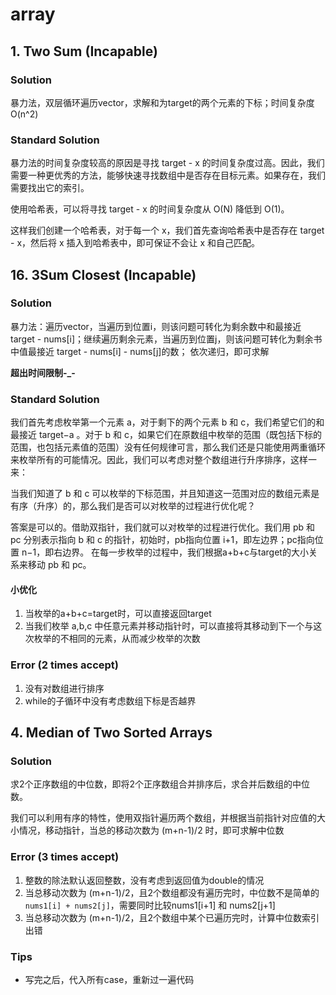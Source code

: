 # array

## 1. Two Sum (Incapable)
### Solution
暴力法，双层循环遍历vector，求解和为target的两个元素的下标；时间复杂度O(n^2)

### Standard Solution
暴力法的时间复杂度较高的原因是寻找 target - x 的时间复杂度过高。因此，我们需要一种更优秀的方法，能够快速寻找数组中是否存在目标元素。如果存在，我们需要找出它的索引。

使用哈希表，可以将寻找 target - x 的时间复杂度从 O(N) 降低到 O(1)。

这样我们创建一个哈希表，对于每一个 x，我们首先查询哈希表中是否存在 target - x，然后将 x 插入到哈希表中，即可保证不会让 x 和自己匹配。


## 16. 3Sum Closest (Incapable)
### Solution
暴力法：遍历vector，当遍历到位置i，则该问题可转化为剩余数中和最接近 target - nums[i]；继续遍历剩余元素，当遍历到位置j，则该问题可转化为剩余书中值最接近 target - nums[i] - nums[j]的数；
依次递归，即可求解

**超出时间限制-_-**

### Standard Solution
我们首先考虑枚举第一个元素 a，对于剩下的两个元素 b 和 c，我们希望它们的和最接近 target−a 。对于 b 和 c，如果它们在原数组中枚举的范围（既包括下标的范围，也包括元素值的范围）没有任何规律可言，那么我们还是只能使用两重循环来枚举所有的可能情况。因此，我们可以考虑对整个数组进行升序排序，这样一来：

当我们知道了 b 和 c 可以枚举的下标范围，并且知道这一范围对应的数组元素是有序（升序）的，那么我们是否可以对枚举的过程进行优化呢？

答案是可以的。借助双指针，我们就可以对枚举的过程进行优化。我们用 pb 和 pc 分别表示指向 b 和 c 的指针，初始时，pb指向位置 i+1，即左边界；pc指向位置 n−1，即右边界。
在每一步枚举的过程中，我们根据a+b+c与target的大小关系来移动 pb 和 pc。

#### 小优化
1. 当枚举的a+b+c=target时，可以直接返回target
2. 当我们枚举 a,b,c 中任意元素并移动指针时，可以直接将其移动到下一个与这次枚举的不相同的元素，从而减少枚举的次数

### Error (2 times accept)
1. 没有对数组进行排序
2. while的子循环中没有考虑数组下标是否越界


## 4. Median of Two Sorted Arrays
### Solution
求2个正序数组的中位数，即将2个正序数组合并排序后，求合并后数组的中位数。

我们可以利用有序的特性，使用双指针遍历两个数组，并根据当前指针对应值的大小情况，移动指针，当总的移动次数为 (m+n-1)/2 时，即可求解中位数

### Error (3 times accept)
1. 整数的除法默认返回整数，没有考虑到返回值为double的情况
2. 当总移动次数为 (m+n-1)/2，且2个数组都没有遍历完时，中位数不是简单的`nums1[i] + nums2[j]`，需要同时比较nums1[i+1] 和 nums2[j+1]
3. 当总移动次数为 (m+n-1)/2，且2个数组中某个已遍历完时，计算中位数索引出错

### Tips
* 写完之后，代入所有case，重新过一遍代码